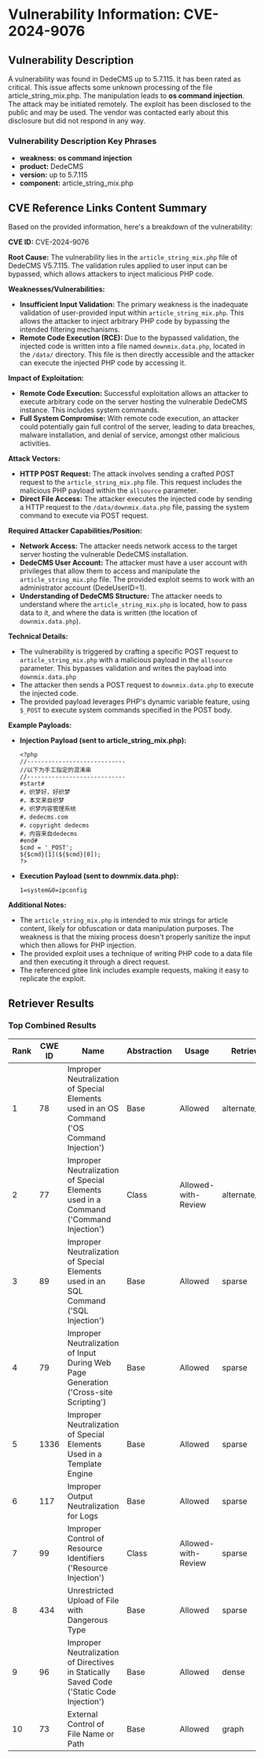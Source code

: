 # Vulnerability Information: CVE-2024-9076

## Vulnerability Description
A vulnerability was found in DedeCMS up to 5.7.115. It has been rated as critical. This issue affects some unknown processing of the file article_string_mix.php. The manipulation leads to **os command injection**. The attack may be initiated remotely. The exploit has been disclosed to the public and may be used. The vendor was contacted early about this disclosure but did not respond in any way.

### Vulnerability Description Key Phrases
- **weakness:** **os command injection**
- **product:** DedeCMS
- **version:** up to 5.7.115
- **component:** article_string_mix.php

## CVE Reference Links Content Summary
Based on the provided information, here's a breakdown of the vulnerability:

**CVE ID:** CVE-2024-9076

**Root Cause:** The vulnerability lies in the `article_string_mix.php` file of DedeCMS V5.7.115. The validation rules applied to user input can be bypassed, which allows attackers to inject malicious PHP code.

**Weaknesses/Vulnerabilities:**
*   **Insufficient Input Validation:** The primary weakness is the inadequate validation of user-provided input within `article_string_mix.php`. This allows the attacker to inject arbitrary PHP code by bypassing the intended filtering mechanisms.
*   **Remote Code Execution (RCE):**  Due to the bypassed validation, the injected code is written into a file named `downmix.data.php`, located in the `/data/` directory. This file is then directly accessible and the attacker can execute the injected PHP code by accessing it.

**Impact of Exploitation:**
*   **Remote Code Execution:** Successful exploitation allows an attacker to execute arbitrary code on the server hosting the vulnerable DedeCMS instance. This includes system commands.
*   **Full System Compromise:** With remote code execution, an attacker could potentially gain full control of the server, leading to data breaches, malware installation, and denial of service, amongst other malicious activities.

**Attack Vectors:**
*   **HTTP POST Request:** The attack involves sending a crafted POST request to the `article_string_mix.php` file. This request includes the malicious PHP payload within the `allsource` parameter.
*   **Direct File Access:**  The attacker executes the injected code by sending a HTTP request to the `/data/downmix.data.php` file, passing the system command to execute via POST request.

**Required Attacker Capabilities/Position:**
*   **Network Access:** The attacker needs network access to the target server hosting the vulnerable DedeCMS installation.
*   **DedeCMS User Account:** The attacker must have a user account with privileges that allow them to access and manipulate the `article_string_mix.php` file. The provided exploit seems to work with an administrator account (DedeUserID=1).
*   **Understanding of DedeCMS Structure:** The attacker needs to understand where the `article_string_mix.php` is located, how to pass data to it, and where the data is written (the location of `downmix.data.php`).

**Technical Details:**
*   The vulnerability is triggered by crafting a specific POST request to `article_string_mix.php` with a malicious payload in the `allsource` parameter. This bypasses validation and writes the payload into `downmix.data.php`
* The attacker then sends a POST request to `downmix.data.php` to execute the injected code.
*   The provided payload leverages PHP's dynamic variable feature, using `$_POST` to execute system commands specified in the POST body.

**Example Payloads:**
*   **Injection Payload (sent to article\_string\_mix.php):**
    ```
    <?php
    //----------------------------
    //以下为手工指定的混淆串
    //----------------------------
    #start#
    #，织梦好，好织梦
    #，本文来自织梦
    #，织梦内容管理系统
    #，dedecms.com
    #，copyright dedecms
    #，内容来自dedecms
    #end#
    $cmd = '_POST';
    ${$cmd}[1](${$cmd}[0]);
    ?>
    ```
*   **Execution Payload (sent to downmix.data.php):**
    ```
    1=system&0=ipconfig
    ```
**Additional Notes:**
*   The `article_string_mix.php` is intended to mix strings for article content, likely for obfuscation or data manipulation purposes. The weakness is that the mixing process doesn't properly sanitize the input which then allows for PHP injection.
*   The provided exploit uses a technique of writing PHP code to a data file and then executing it through a direct request.
*   The referenced gitee link includes example requests, making it easy to replicate the exploit.

## Retriever Results

### Top Combined Results

| Rank | CWE ID | Name | Abstraction | Usage  | Retrievers | Individual Scores |
|------|--------|------|-------------|-------|------------|-------------------|
| 1 | 78 | Improper Neutralization of Special Elements used in an OS Command ('OS Command Injection') | Base | Allowed | alternate_terms | 1.000 |
| 2 | 77 | Improper Neutralization of Special Elements used in a Command ('Command Injection') | Class | Allowed-with-Review | alternate_terms | 0.800 |
| 3 | 89 | Improper Neutralization of Special Elements used in an SQL Command ('SQL Injection') | Base | Allowed | sparse | 0.467 |
| 4 | 79 | Improper Neutralization of Input During Web Page Generation ('Cross-site Scripting') | Base | Allowed | sparse | 0.434 |
| 5 | 1336 | Improper Neutralization of Special Elements Used in a Template Engine | Base | Allowed | sparse | 0.388 |
| 6 | 117 | Improper Output Neutralization for Logs | Base | Allowed | sparse | 0.382 |
| 7 | 99 | Improper Control of Resource Identifiers ('Resource Injection') | Class | Allowed-with-Review | sparse | 0.366 |
| 8 | 434 | Unrestricted Upload of File with Dangerous Type | Base | Allowed | sparse | 0.357 |
| 9 | 96 | Improper Neutralization of Directives in Statically Saved Code ('Static Code Injection') | Base | Allowed | dense | 0.660 |
| 10 | 73 | External Control of File Name or Path | Base | Allowed | graph | 0.002 |

